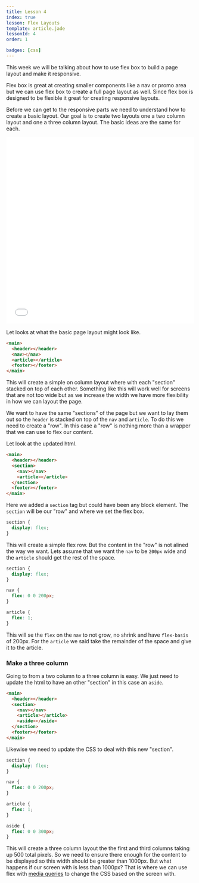 ```yaml
---
title: Lesson 4
index: true
lesson: Flex Layouts
template: article.jade
lessonId: 4
order: 1

badges: [css]
---
```


This week we will be talking about how to use flex box to build a page layout and make it responsive.

<span class="more"></span>

Flex box is great at creating smaller components like a nav or promo area but we can use flex box to create a full page layout as well.  Since flex box is designed to be flexible it great for creating responsive layouts.

Before we can get to the responsive parts we need to understand how to create a basic layout. Our goal is to create two layouts one a two column layout and one a three column layout.  The basic ideas are the same for each.

<iframe height='500' scrolling='no' title='flex box layout example 2018' src='//codepen.io/danhahn/embed/ZqpbZR/?height=265&theme-id=light&default-tab=result' frameborder='no' allowtransparency='true' allowfullscreen='true' style='width: 100%;'>See the Pen <a href='https://codepen.io/danhahn/pen/ZqpbZR/'>flex box layout example 2018</a> by Dan Hahn (<a href='https://codepen.io/danhahn'>@danhahn</a>) on <a href='https://codepen.io'>CodePen</a>.
</iframe>

Let looks at what the basic page layout might look like.

```html
<main>
  <header></header>
  <nav></nav>
  <article></article>
  <footer></footer>
</main>
```

This will create a simple on column layout where with each "section" stacked on top of each other.  Something like this will work well for screens that are not too wide but as we increase the width we have more flexibility in how we can layout the page.

We want to have the same "sections" of the page but we want to lay them out so the `header` is stacked on top of the `nav` and `article`.  To do this we need to create a "row".  In this case a "row" is nothing more than a wrapper that we can use to flex our content.

Let look at the updated html.

```html
<main>
  <header></header>
  <section>
    <nav></nav>
    <article></article>
  </section>
  <footer></footer>
</main>
```

Here we added a `section` tag but could have been any block element. The `section` will be our "row" and where we set the flex box.

```css
section {
  display: flex;
}
```

This will create a simple flex row.   But the content in the "row" is not alined the way we want.  Lets assume that we want the `nav` to be `200px` wide and the `article` should get the rest of the space.


```css
section {
  display: flex;
}

nav {
  flex: 0 0 200px;
}

article {
  flex: 1;
}
```

This will se the `flex` on the `nav` to not grow, no shrink and have `flex-basis` of 200px.  For the `article` we said take the remainder of the space and give it to the article.

### Make a three column

Going to from a two column to a three column is easy.  We just need to update the html to have an other "section" in this case an `aside`.

```html
<main>
  <header></header>
  <section>
    <nav></nav>
    <article></article>
    <aside></aside>
  </section>
  <footer></footer>
</main>
```

Likewise we need to update the CSS to deal with this new "section".

```css
section {
  display: flex;
}

nav {
  flex: 0 0 200px;
}

article {
  flex: 1;
}

aside {
  flex: 0 0 300px;
}
```

This will create a three column layout the the first and third columns taking up 500 total pixels.  So we need to ensure there enough for the content to be displayed so this width should be greater than 1000px.   But what happens if our screen with is less than 1000px?  That is where we can use flex with [media queries](media.html) to change the CSS based on the screen with.
